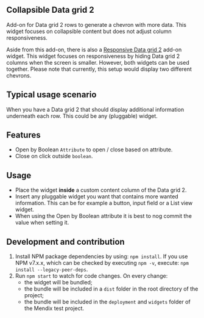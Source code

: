 ## Collapsible Data grid 2
Add-on for Data grid 2 rows to generate a chevron with more data. This widget
focuses on collapsible content but does not adjust column responsiveness.

Aside from this add-on, there is also a [Responsive Data grid 2](https://marketplace.mendix.com/link/component/222130) add-on widget. This widget focuses on responsiveness by hiding Data grid 2 columns when the screen is smaller. However, both widgets can be used together. Please note that currently, this setup would display two different chevrons.

## Typical usage scenario

When you have a Data grid 2 that should display additional information underneath each row. This could be any (pluggable) widget.

## Features

-   Open by Boolean `Attribute` to open / close based on attribute.
-   Close on click outside `boolean`.

## Usage

- Place the widget **inside** a custom content column of the Data grid 2. 
- Insert any pluggable widget you want that contains more wanted information. This can be for example a button, input field or a List view widget.
- When using the Open by Boolean attribute it is best to nog commit the value when setting it.


## Development and contribution

1. Install NPM package dependencies by using: `npm install`. If you use NPM v7.x.x, which can be checked by executing `npm -v`, execute: `npm install --legacy-peer-deps`.
1. Run `npm start` to watch for code changes. On every change:
    - the widget will be bundled;
    - the bundle will be included in a `dist` folder in the root directory of the project;
    - the bundle will be included in the `deployment` and `widgets` folder of the Mendix test project.